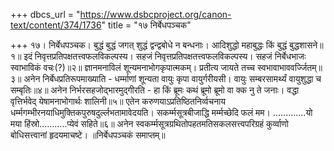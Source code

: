 +++
dbcs_url = "https://www.dsbcproject.org/canon-text/content/374/1736"
title = "१७ निर्बेधपञ्चक"

+++
१७। निर्बेधपञ्चक।
बुद्धं बुद्धं जगत् शुद्धं द्वन्द्वबोधे न बन्धनाः।
आदिशुद्धो महाबुद्धः किं बुद्धं बुद्धशासने॥१॥
इदं निवृत्तप्रतिपक्षतत्त्वफलविकल्पस्य।
सहजं निवृत्तप्रतिपक्षतत्त्वफलविकल्पस्य।
सहजं निर्बेधभाजः स्वाभाविकं वचः(?)॥२॥
ज्ञानमनाविलं शून्यमनाभोगकृपात्मकम्।
प्रतीत्य जायते तच्च स्वभावाभाववर्ज्जितम्॥३॥
अनेन निर्बेधप्रतिरूपमाख्याति -
धर्म्माणां शून्यता वायुः कृपा वायुर्गरीयसी।
वायुः सम्बरसामर्थ्यं वायुशुद्धा च सम्बृतिः॥४॥
अनेन निर्भरसहजोद्भारमुद्गीरति -
हा किं ब्रूमः कथं ब्रूमो ब्रूमो वा क्क नु ते जनाः।
वद्धा वृत्तिर्भवेद् येषामनाभोगार्थः शालिनी॥५॥
एतेन करुणयाऽप्रतिष्ठितनिर्व्वचनाय धर्म्मगम्भीरनयाधिमुक्तिकपुरुषदुर्ल्लभतामावेदयति।
सकर्म्मसूत्रबीजाद्धि मर्म्मच्छेदि फलं मम।
.............यो मया हिंस्रो...........प्येवं सहिते॥६॥
अनेन स्वकर्म्मसूत्रग्रथितोपहतमतिसकलसत्त्वपरिग्रहं कुर्व्वाणो बोधिसत्त्वानां हृदयमाचष्टे।
॥निर्बेधपञ्चकं समाप्तम्॥
